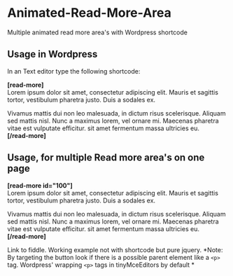 # Animated-Read-More-Area
Multiple animated read more area's with Wordpress shortcode

## Usage in Wordpress
In an Text editor type the following shortcode:

**[read-more]** <br>
Lorem ipsum dolor sit amet, consectetur adipiscing elit. Mauris et sagittis tortor, vestibulum pharetra justo. Duis a sodales ex.<br>

Vivamus mattis dui non leo malesuada, in dictum risus scelerisque. Aliquam sed mattis nisl. Nunc a maximus lorem, vel ornare mi. Maecenas pharetra vitae est vulputate efficitur. sit amet fermentum massa ultricies eu.<br>
**[/read-more]**

## Usage, for multiple Read more area's on one page
**[read-more id="100"]**<br>
Lorem ipsum dolor sit amet, consectetur adipiscing elit. Mauris et sagittis tortor, vestibulum pharetra justo. Duis a sodales ex.<br>

Vivamus mattis dui non leo malesuada, in dictum risus scelerisque. Aliquam sed mattis nisl. Nunc a maximus lorem, vel ornare mi. Maecenas pharetra vitae est vulputate efficitur. sit amet fermentum massa ultricies eu.<br>
**[/read-more]**


Link to fiddle. Working example not with shortcode but pure jquery. 
*Note: By targeting the button look if there is a possible parent element like a `<p>` tag. Wordpress' wrapping `<p>` tags in tinyMceEditors by default *
